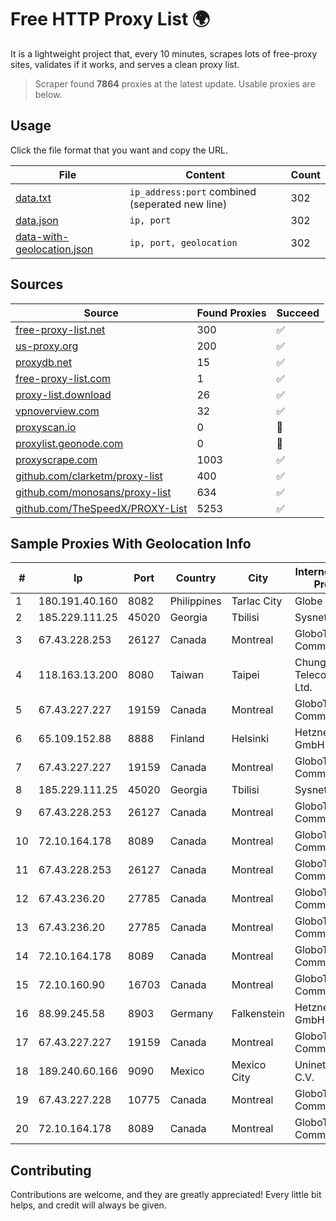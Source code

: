 
# Free HTTP Proxy List 🌍

It is a lightweight project that, every 10 minutes, scrapes lots of free-proxy sites, validates if it works, and serves a clean proxy list.


> Scraper found **7864** proxies at the latest update. Usable proxies are below.

## Usage

Click the file format that you want and copy the URL.


|File|Content|Count|
|----|-------|-----|
|[data.txt](https://raw.githubusercontent.com/themiralay/Proxy-List-World/master/data.txt)|`ip_address:port` combined (seperated new line)|302|
|[data.json](https://raw.githubusercontent.com/themiralay/Proxy-List-World/master/data.json)|`ip, port`|302|
|[data-with-geolocation.json](https://raw.githubusercontent.com/themiralay/Proxy-List-World/master/data-with-geolocation.json)|`ip, port, geolocation`|302|

## Sources

|Source|Found Proxies|Succeed|
|------|-------------|-------|
|[free-proxy-list.net](https://free-proxy-list.net)|300|✅|
|[us-proxy.org](https://www.us-proxy.org)|200|✅|
|[proxydb.net](http://proxydb.net)|15|✅|
|[free-proxy-list.com](https://free-proxy-list.com/?page=&port=&type%5B%5D=http&type%5B%5D=https&up_time=0&search=Search)|1|✅|
|[proxy-list.download](https://www.proxy-list.download/HTTP)|26|✅|
|[vpnoverview.com](https://vpnoverview.com/privacy/anonymous-browsing/free-proxy-servers)|32|✅|
|[proxyscan.io](https://www.proxyscan.io)|0|🚫|
|[proxylist.geonode.com](https://proxylist.geonode.com/api/proxy-list?limit=300&page=1&sort_by=lastChecked&sort_type=desc&protocols=http,https)|0|🚫|
|[proxyscrape.com](https://api.proxyscrape.com/v2/?request=displayproxies&protocol=http&timeout=10000&country=all&ssl=all&anonymity=all)|1003|✅|
|[github.com/clarketm/proxy-list](https://raw.githubusercontent.com/clarketm/proxy-list/master/proxy-list-raw.txt)|400|✅|
|[github.com/monosans/proxy-list](https://raw.githubusercontent.com/monosans/proxy-list/main/proxies/http.txt)|634|✅|
|[github.com/TheSpeedX/PROXY-List](https://raw.githubusercontent.com/TheSpeedX/PROXY-List/master/http.txt)|5253|✅|


## Sample Proxies With Geolocation Info

|#|Ip|Port|Country|City|Internet Service Provider|
|-|--|----|-------|----|-------------------------|
|1|180.191.40.160|8082|Philippines|Tarlac City|Globe Telecom|
|2|185.229.111.25|45020|Georgia|Tbilisi|Sysnet LLC|
|3|67.43.228.253|26127|Canada|Montreal|GloboTech Communications|
|4|118.163.13.200|8080|Taiwan|Taipei|Chunghwa Telecom Co., Ltd.|
|5|67.43.227.227|19159|Canada|Montreal|GloboTech Communications|
|6|65.109.152.88|8888|Finland|Helsinki|Hetzner Online GmbH|
|7|67.43.227.227|19159|Canada|Montreal|GloboTech Communications|
|8|185.229.111.25|45020|Georgia|Tbilisi|Sysnet LLC|
|9|67.43.228.253|26127|Canada|Montreal|GloboTech Communications|
|10|72.10.164.178|8089|Canada|Montreal|GloboTech Communications|
|11|67.43.228.253|26127|Canada|Montreal|GloboTech Communications|
|12|67.43.236.20|27785|Canada|Montreal|GloboTech Communications|
|13|67.43.236.20|27785|Canada|Montreal|GloboTech Communications|
|14|72.10.164.178|8089|Canada|Montreal|GloboTech Communications|
|15|72.10.160.90|16703|Canada|Montreal|GloboTech Communications|
|16|88.99.245.58|8903|Germany|Falkenstein|Hetzner Online GmbH|
|17|67.43.227.227|19159|Canada|Montreal|GloboTech Communications|
|18|189.240.60.166|9090|Mexico|Mexico City|Uninet S.A. de C.V.|
|19|67.43.227.228|10775|Canada|Montreal|GloboTech Communications|
|20|72.10.164.178|8089|Canada|Montreal|GloboTech Communications|



## Contributing

Contributions are welcome, and they are greatly appreciated! Every
little bit helps, and credit will always be given.

